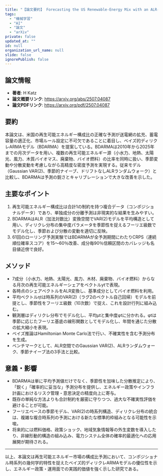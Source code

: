 ```yaml
---
title: "【論文要約】 Forecasting the US Renewable-Energy Mix with an ALR-BDARMA Compositional Time-Series Framework"
tags:
  - "機械学習"
  - "AI"
  - "論文"
  - "arXiv"
private: false
updated_at: ""
id: null
organization_url_name: null
slide: false
ignorePublish: false
---
```


## 論文情報

- **著者**: H Katz
- **論文概要リンク**: https://arxiv.org/abs/2507.04087
- **論文PDFリンク**: https://arxiv.org/pdf/2507.04087

## 要約

本論文は、米国の再生可能エネルギー構成比の正確な予測が送電網の拡充、蓄電容量の適正化、市場ルール設定に不可欠であることに着目し、ベイズ的ディリクレARMAモデル（BDARMA）を提案している。BDARMAは2010年から2025年までの月次データを用い、複数の再生可能エネルギー源（小水力、地熱、太陽光、風力、木質バイオマス、廃棄物、バイオ燃料）の比率を同時に扱い、季節変動や分散変動を考慮しながら高精度な密度予測を実現する。従来モデル（Gaussian VAR(2)、季節的ナイーブ、ドリフトなしALRランダムウォーク）と比較し、BDARMAは予測の鋭さとキャリブレーションで大きな改善を示した。

## 主要なポイント

1. 再生可能エネルギー構成比は合計1の制約を持つ複合データ（コンポジショナルデータ）であり、単独成分の分離予測は非現実的な結果を生みやすい。
2. BDARMAはALR（加法対数比）変換空間でVAR(2)モデルを平均構造として用い、ディリクレ分布の集中度パラメータを季節性を捉えるフーリエ級数でモデル化し、季節および分散の変動を適切に反映。
3. 61回のローリング予測実験ではBDARMAが全予測期間にわたりCRPS（連続順位確率スコア）を15〜60％改善、成分毎90％信頼区間のカバレッジも名目値近傍で良好。


## メソッド

- 7成分（小水力、地熱、太陽光、風力、木材、廃棄物、バイオ燃料）からなる月次の再生可能エネルギーシェアをベクトルytで表現。
- 各時点のシェアベクトルをALR変換し、基準成分としてバイオ燃料を利用。
- 平均ベクトルηtは時系列のVAR(2)（ラグ2のベクトル自己回帰）モデルを前提とし、季節性をフーリエ級数（10次数）で捉え、これを設計行列に組み込む。
- 観測層はディリクレ分布でモデル化し、平均μtと集中度φtに分かれる。φtは季節に応じたフーリエ基底の線形関数としてモデル化し、年間を通じた分散の拡大縮小を表現。
- ベイズ推論はHamiltonian Monte Carlo法で行い、不確実性を含む予測分布を生成。
- ベンチマークとして、ALR空間でのGaussian VAR(2)、ALRランダムウォーク、季節ナイーブ法の3手法と比較。

## 意義・影響

- BDARMAは単に平均予測値だけでなく、季節性を加味した分散推定により、「鋭く」「確率的に妥当な」予測分布を提供し、エネルギー政策やインフラ計画におけるリスク管理・意思決定の精度向上に寄与。
- 既存の単純な方法よりも合計制約を厳密に守りつつ、過大な不確実性評価を避けることが可能。
- フーリエベースの季節モデル、VAR(2)の時系列構造、ディリクレ分布の統合は、複雑な複合時系列の予測における新たな標準的枠組みとなる可能性を示唆。
- 将来的には燃料価格、政策ショック、地域気象情報等の外生変数を導入したり、非線形動的構造の組み込み、電力システム全体の確率的最適化への応用展開が期待される。

---

以上、本論文は再生可能エネルギー市場の構成比予測において、コンポジショナル時系列の幾何学的特性を捉えたベイズ的ディリクレARMAモデルの優位性を示し、エネルギー政策・運用面での実践的価値を強く示した研究である。

